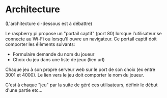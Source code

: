 # Architecture 
(L'architecture ci-dessous  est à débattre)

Le raspberry pi propose un "portail captif" (port 80) lorsque l'utilisateur se connecte au Wi-Fi ou lorsqu'il ouvre un navigateur.
Ce portail captif doit comporter les élèments suivants:
- Formulaire demande du nom du joueur
- Choix du jeu dans une liste de jeux (lien url)

Chaque jeu à son propre serveur web sur le port de son choix (ex entre 3001 et 4000). Le lien vers le jeu doit comporter le nom du joueur.

C'est à chaque "jeu" par la suite de géré ces utilisateurs, définir le début d'une partie etc...
